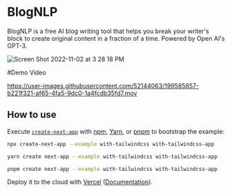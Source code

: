 # BlogNLP 

BlogNLP is a free AI blog writing tool that helps you break your writer's block to create original content in a fraction of a time. Powered by Open AI's GPT-3.

![Screen Shot 2022-11-02 at 3 28 18 PM](https://user-images.githubusercontent.com/52144063/199585829-24179d6c-914a-4e9f-b4f3-7ebabd8df159.png)

#Demo Video

https://user-images.githubusercontent.com/52144063/199585857-b221f321-af65-4fa5-9dc0-1a4fcdb35fd7.mov

## How to use

Execute [`create-next-app`](https://github.com/vercel/next.js/tree/canary/packages/create-next-app) with [npm](https://docs.npmjs.com/cli/init), [Yarn](https://yarnpkg.com/lang/en/docs/cli/create/), or [pnpm](https://pnpm.io) to bootstrap the example:

```bash
npx create-next-app --example with-tailwindcss with-tailwindcss-app
```

```bash
yarn create next-app --example with-tailwindcss with-tailwindcss-app
```

```bash
pnpm create next-app --example with-tailwindcss with-tailwindcss-app
```

Deploy it to the cloud with [Vercel](https://vercel.com/new?utm_source=github&utm_medium=readme&utm_campaign=next-example) ([Documentation](https://nextjs.org/docs/deployment)).
